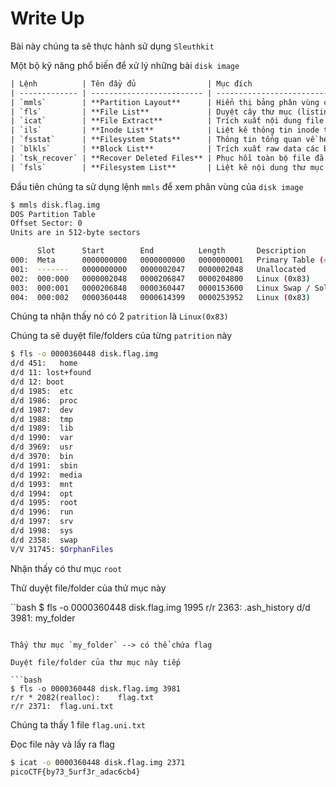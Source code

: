 # Write Up

Bài này chúng ta sẽ thực hành sử dụng `Sleuthkit`

Một bộ kỹ năng phổ biến để xử lý những bài `disk image`

```txt
| Lệnh          | Tên đầy đủ                | Mục đích                                                          | Cờ (flags) thường dùng              | Ví dụ                                                   |
| ------------- | ------------------------- | ----------------------------------------------------------------- | ----------------------------------- | ------------------------------------------------------- |
| `mmls`        | **Partition Layout**      | Hiển thị bảng phân vùng của disk image                            | *(không bắt buộc)*                  | `mmls disk.img`                                         |
| `fls`         | **File List**             | Duyệt cây thư mục (listing files/folders từ một phân vùng cụ thể) | `-o <sector>` (offset sector), `-r` | `fls -o 360448 disk.img`<br>`fls -o 360448 -r disk.img` |
| `icat`        | **File Extract**          | Trích xuất nội dung file theo inode từ một phân vùng              | `-o <sector>`                       | `icat -o 360448 disk.img 2371`                          |
| `ils`         | **Inode List**            | Liệt kê thông tin inode trong phân vùng                           | `-o <sector>`                       | `ils -o 360448 disk.img`                                |
| `fsstat`      | **Filesystem Stats**      | Thông tin tổng quan về hệ thống tập tin của phân vùng             | `-o <sector>`                       | `fsstat -o 360448 disk.img`                             |
| `blkls`       | **Block List**            | Trích xuất raw data các blocks không được gán (unallocated)       | `-o <sector>`                       | `blkls -o 360448 disk.img > unalloc.bin`                |
| `tsk_recover` | **Recover Deleted Files** | Phục hồi toàn bộ file đã xóa (nếu còn) từ phân vùng               | `-o <sector>` + thư mục output      | `tsk_recover -o 360448 disk.img recovered/`             |
| `fsls`        | **Filesystem List**       | Liệt kê nội dung thư mục như `ls`, nhưng dùng trên image          | `-o <sector>`                       | `fsls -o 360448 disk.img`                               |
```

Đầu tiên chúng ta sử dụng lệnh `mmls` để xem phân vùng của `disk image`

```bash
$ mmls disk.flag.img
DOS Partition Table
Offset Sector: 0
Units are in 512-byte sectors

      Slot      Start        End          Length       Description
000:  Meta      0000000000   0000000000   0000000001   Primary Table (#0)
001:  -------   0000000000   0000002047   0000002048   Unallocated
002:  000:000   0000002048   0000206847   0000204800   Linux (0x83)
003:  000:001   0000206848   0000360447   0000153600   Linux Swap / Solaris x86 (0x82)
004:  000:002   0000360448   0000614399   0000253952   Linux (0x83)
```

Chúng ta nhận thấy nó có 2 `patrition` là `Linux(0x83)`

Chúng ta sẽ duyệt file/folders của từng `patrition` này

```bash
$ fls -o 0000360448 disk.flag.img
d/d 451:   home
d/d 11: lost+found
d/d 12: boot
d/d 1985:  etc
d/d 1986:  proc
d/d 1987:  dev
d/d 1988:  tmp
d/d 1989:  lib
d/d 1990:  var
d/d 3969:  usr
d/d 3970:  bin
d/d 1991:  sbin
d/d 1992:  media
d/d 1993:  mnt
d/d 1994:  opt
d/d 1995:  root
d/d 1996:  run
d/d 1997:  srv
d/d 1998:  sys
d/d 2358:  swap
V/V 31745: $OrphanFiles
```

Nhận thấy có thư mục `root`

Thử duyệt file/folder của thử mục này

``bash
$ fls -o 0000360448 disk.flag.img 1995
r/r 2363:  .ash_history
d/d 3981:  my_folder
```

Thấy thư mục `my_folder` --> có thể chứa flag

Duyệt file/folder của thư mục này tiếp

```bash
$ fls -o 0000360448 disk.flag.img 3981
r/r * 2082(realloc):    flag.txt
r/r 2371:  flag.uni.txt
```

Chúng ta thấy 1 file `flag.uni.txt` 

Đọc file này và lấy ra flag


```bash
$ icat -o 0000360448 disk.flag.img 2371
picoCTF{by73_5urf3r_adac6cb4}
```

